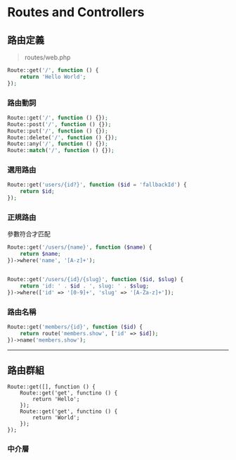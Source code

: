 # Routes and Controllers

## 路由定義

> routes/web.php

```php
Route::get('/', function () {
    return 'Hello World';
});
```

### 路由動詞

```php
Route::get('/', function () {});
Route::post('/', function () {});
Route::put('/', function () {});
Route::delete('/', function () {});
Route::any('/', function () {});
Route::match('/', function () {});
```

### 選用路由

```php
Route::get('users/{id?}', function ($id = 'fallbackId') {
    return $id;
});
```

### 正規路由

參數符合才匹配

```php
Route::get('/users/{name}', function ($name) {
    return $name;
})->where('name', '[A-z]+');


Route::get('/users/{id}/{slug}', function ($id, $slug) {
    return 'id: ' . $id . ', slug: ' . $slug;
})->where(['id' => '[0-9]+', 'slug' => '[A-Za-z]+']);
```

### 路由名稱

```php
Route::get('members/{id}', function ($id) {
    return route('members.show', ['id' => $id]);
})->name('members.show');
```

---

## 路由群組

```
Route::get([], function () {
    Route::get('get', functino () {
        return 'Hello';
    });
    Route::get('get', functino () {
        return 'World';
    });
});
```

### 中介層
